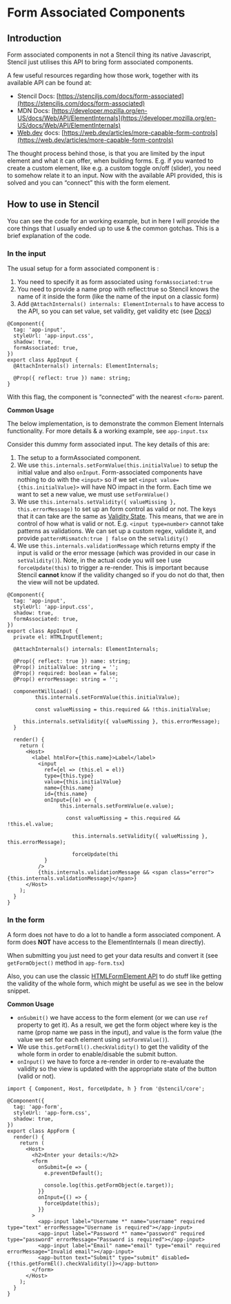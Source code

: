# Form Associated Components

## Introduction

Form associated components in not a Stencil thing its native Javascript, Stencil just utilises this API to bring form associated components.

A few useful resources regarding how those work, together with its available API can be found at:

- Stencil Docs: [https://stenciljs.com/docs/form-associated](https://stenciljs.com/docs/form-associated)
- MDN Docs: [https://developer.mozilla.org/en-US/docs/Web/API/ElementInternals](https://developer.mozilla.org/en-US/docs/Web/API/ElementInternals)
- [Web.dev](http://Web.dev) docs: [https://web.dev/articles/more-capable-form-controls](https://web.dev/articles/more-capable-form-controls)

The thought process behind those, is that you are limited by the input element and what it can offer, when building forms. E.g. if you wanted to create a custom element, like e.g. a custom toggle on/off (slider), you need to somehow relate it to an input. Now with the available API provided, this is solved and you can “connect” this with the form element.

## How to use in Stencil

You can see the code for an working example, but in here I will provide the core things that I usually ended up to use & the common gotchas. This is a brief explanation of the code.

### In the input

The usual setup for a form associated component is :

1. You need to specify it as form associated using `formAssociated:true`
2. You need to provide a name prop with reflect:true so Stencil knows the name of it inside the form (like the name of the input on a classic form)
3. Add `@AttachInternals() internals: ElementInternals` to have access to the API, so you can set value, set validity, get validity etc (see [Docs](https://developer.mozilla.org/en-US/docs/Web/API/ElementInternals))

```tsx
@Component({
  tag: 'app-input',
  styleUrl: 'app-input.css',
  shadow: true,
  formAssociated: true,
})
export class AppInput {
  @AttachInternals() internals: ElementInternals;

  @Prop({ reflect: true }) name: string;
}
```

With this flag, the component is “connected” with the nearest `<form>` parent.

**Common Usage**

The below implementation, is to demonstrate the common Element Internals functionality. For more details & a working example, see `app-input.tsx`

Consider this dummy form associated input. The key details of this are:

1. The setup to a formAssociated component.
2. We use `this.internals.setFormValue(this.initialValue)` to setup the initial value and also `onInput`. Form-associated components have nothing to do with the `<input>` so if we set `<input value={this.initialValue}>` will have NO impact in the form. Each time we want to set a new value, we must use `setFormValue()`
3. We use `this.internals.setValidity({ valueMissing }, this.errorMessage)` to set up an form control as valid or not. The keys that it can take are the same as [Validity State](https://developer.mozilla.org/en-US/docs/Web/API/ValidityState). This means, that we are in control of how what is valid or not. E.g. `<input type=number>` cannot take patterns as validations. We can set up a custom regex, validate it, and provide `patternMismatch:true | false` on the `setValidity()`
4. We use `this.internals.validationMessage` which returns empty if the input is valid or the error message (which was provided in our case in `setValidity()`). Note, in the actual code you will see I use `forceUpdate(this)` to trigger a re-render. This is important because Stencil **cannot** know if the validity changed so if you do not do that, then the view will not be updated.

```tsx
@Component({
  tag: 'app-input',
  styleUrl: 'app-input.css',
  shadow: true,
  formAssociated: true,
})
export class AppInput {
  private el: HTMLInputElement;

  @AttachInternals() internals: ElementInternals;

  @Prop({ reflect: true }) name: string;
  @Prop() initialValue: string = '';
  @Prop() required: boolean = false;
  @Prop() errorMessage: string = '';

  componentWillLoad() {
		 this.internals.setFormValue(this.initialValue);

		 const valueMissing = this.required && !this.initialValue;

     this.internals.setValidity({ valueMissing }, this.errorMessage);
  }

  render() {
    return (
      <Host>
        <label htmlFor={this.name}>Label</label>
          <input
            ref={el => (this.el = el)}
            type={this.type}
            value={this.initialValue}
            name={this.name}
            id={this.name}
            onInput={(e) => {
	             this.internals.setFormValue(e.value);

		           const valueMissing = this.required && !this.el.value;

			         this.internals.setValidity({ valueMissing }, this.errorMessage);

			         forceUpdate(thi
            }
          />
          {this.internals.validationMessage && <span class="error">{this.internals.validationMessage}</span>}
      </Host>
    );
  }
}

```

### In the form

A form does not have to do a lot to handle a form associated component. A form does **NOT** have access to the ElementInternals (I mean directly).

When submitting you just need to get your data results and convert it (see `getFormObject()` method in `app-form.tsx`)

Also, you can use the classic [HTMLFormElement API](https://developer.mozilla.org/en-US/docs/Web/API/HTMLFormElement) to do stuff like getting the validity of the whole form, which might be useful as we see in the below snippet.

**Common Usage**

- `onSubmit()` we have access to the form element (or we can use `ref` property to get it). As a result, we get the form object where key is the name (prop name we pass in the input), and value is the form value (the value we set for each element using `setFormValue()`).
- We use `this.getFormEl().checkValidity()` to get the validity of the whole form in order to enable/disable the submit button.
- `onInput()` we have to force a re-render in order to re-evaluate the validity so the view is updated with the appropriate state of the button (valid or not).

```tsx
import { Component, Host, forceUpdate, h } from '@stencil/core';

@Component({
  tag: 'app-form',
  styleUrl: 'app-form.css',
  shadow: true,
})
export class AppForm {
  render() {
    return (
      <Host>
        <h2>Enter your details:</h2>
        <form
          onSubmit={e => {
            e.preventDefault();

            console.log(this.getFormObject(e.target));
          }}
          onInput={() => {
            forceUpdate(this);
          }}
        >
          <app-input label="Username *" name="username" required type="text" errorMessage="Username is required"></app-input>
          <app-input label="Password *" name="password" required type="password" errorMessage="Password is required"></app-input>
          <app-input label="Email" name="email" type="email" required errorMessage="Invalid email"></app-input>
          <app-button text="Submit" type="submit" disabled={!this.getFormEl().checkValidity()}></app-button>
        </form>
      </Host>
    );
  }
}
```
